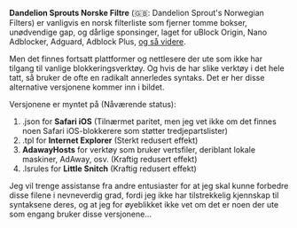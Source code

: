 <b>Dandelion Sprouts Norske Filtre</b> (🇬🇧: Dandelion Sprout's Norwegian Filters) er vanligvis en norsk filterliste som fjerner tomme bokser, unødvendige gap, og dårlige sponsinger, laget for uBlock Origin, Nano Adblocker, Adguard, Adblock Plus, [og så videre](https://github.com/DandelionSprout/adfilt/blob/master/Wiki/List%20of%20tools.md#all-adblockers).

Men det finnes fortsatt plattformer og nettlesere der ute som ikke har tilgang til vanlige blokkeringsverktøy. Og hvis de har slike verktøy i det hele tatt, så bruker de ofte en radikalt annerledes syntaks. Det er her disse alternative versjonene kommer inn i bildet.

Versjonene er myntet på (Nåværende status):
1) .json for <b>Safari iOS</b> (Tilnærmet paritet, men jeg vet ikke om det finnes noen Safari iOS-blokkerere som støtter tredjepartslister)
2) .tpl for <b>Internet Explorer</b> (Sterkt redusert effekt)
3) <b>AdawayHosts</b> for verktøy som bruker vertsfiler, deriblant lokale maskiner, AdAway, osv. (Kraftig redusert effekt)
4) .lsrules for <b>Little Snitch</b> (Kraftig redusert effekt)

Jeg vil trenge assistanse fra andre entusiaster for at jeg skal kunne forbedre disse filene i nevneverdig grad, fordi jeg ikke har tilstrekkelig kjennskap til syntaksene deres, og at jeg for øyeblikket ikke vet om det er noen der ute som engang bruker disse versjonene…
